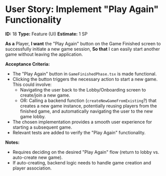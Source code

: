 # User Story: Implement "Play Again" Functionality

**ID:** 18
**Type:** Feature (UI)
**Estimate:** 1 SP

**As a** Player,
**I want** the "Play Again" button on the Game Finished screen to successfully initiate a new game session,
**So that** I can easily start another game without leaving the application.

**Acceptance Criteria:**

*   The "Play Again" button in `GameFinishedPhase.tsx` is made functional.
*   Clicking the button triggers the necessary action to start a new game. This could involve:
    *   Navigating the user back to the Lobby/Onboarding screen to create/join a new game.
    *   OR: Calling a backend function (`createNewGameFromExisting`?) that creates a new game instance, potentially reusing players from the finished game, and automatically navigating the user to the new game lobby.
*   The chosen implementation provides a smooth user experience for starting a subsequent game.
*   Relevant tests are added to verify the "Play Again" functionality.

**Notes:**

*   Requires deciding on the desired "Play Again" flow (return to lobby vs. auto-create new game).
*   If auto-creating, backend logic needs to handle game creation and player association.
